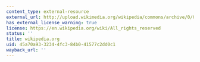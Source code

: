 ```yaml
---
content_type: external-resource
external_url: http://upload.wikimedia.org/wikipedia/commons/archive/0/04/20061211151957!Memoirs_of_Franklin.jpg
has_external_license_warning: true
license: https://en.wikipedia.org/wiki/All_rights_reserved
status: ''
title: wikipedia.org
uid: 45a70a93-3234-4fc3-84b0-41577c2dd0c1
wayback_url: ''
---
```

